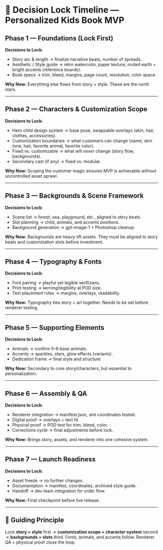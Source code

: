 # 📘 Decision Lock Timeline — Personalized Kids Book MVP

## Phase 1 — Foundations (Lock First)
**Decisions to Lock:**
- Story arc & length → finalize narrative beats, number of spreads.
- Aesthetic / Style guide → retro watercolor, paper texture, muted earth + bright accents (reference boards).
- Book specs → trim, bleed, margins, page count, resolution, color space.

**Why Now:**
Everything else flows from story + style. These are the north stars.

---

## Phase 2 — Characters & Customization Scope
**Decisions to Lock:**
- Hero child design system → base pose, swappable overlays (skin, hair, clothes, accessories).
- Customization boundaries → what customers can change (name, skin tone, hair, favorite animal, favorite color).
- Fixed vs. customizable → what will *never* change (story flow, backgrounds).
- Secondary cast (if any) → fixed vs. modular.

**Why Now:**
Scoping the customer magic ensures MVP is achievable without uncontrolled asset sprawl.

---

## Phase 3 — Backgrounds & Scene Framework
**Decisions to Lock:**
- Scene list → forest, sea, playground, etc., aligned to story beats.
- Slot planning → child, animals, and accents positions.
- Background generation → gpt-image-1 + Photoshop cleanup.

**Why Now:**
Backgrounds are heavy-lift assets. They must be aligned to story beats and customization slots before investment.

---

## Phase 4 — Typography & Fonts
**Decisions to Lock:**
- Font pairing → playful yet legible serif/sans.
- Print testing → kerning/legibility at POD size.
- Text placement rules → margins, overlays, readability.

**Why Now:**
Typography ties story + art together. Needs to be set before renderer testing.

---

## Phase 5 — Supporting Elements
**Decisions to Lock:**
- Animals → confirm 5–6 base animals.
- Accents → sparkles, stars, glow effects (variants).
- Dedication frame → final style and structure.

**Why Now:**
Secondary to core story/characters, but essential to personalization.

---

## Phase 6 — Assembly & QA
**Decisions to Lock:**
- Renderer integration → manifest.json, slot coordinates tested.
- Digital proof → overlays + text fit.
- Physical proof → POD test for trim, bleed, color.
- Corrections cycle → final adjustments before lock.

**Why Now:**
Brings story, assets, and renderer into one cohesive system.

---

## Phase 7 — Launch Readiness
**Decisions to Lock:**
- Asset freeze → no further changes.
- Documentation → manifest, coordinates, archived style guide.
- Handoff → dev team integration for order flow.

**Why Now:**
Final checkpoint before live release.

---

## 🔑 Guiding Principle
Lock **story + style** first → **customization scope + character system** second → **backgrounds + slots** third. Fonts, animals, and accents follow. Renderer QA + physical proof close the loop.


